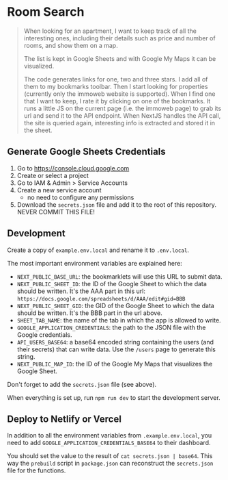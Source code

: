 # Room Search

> When looking for an apartment, I want to keep track of all the interesting ones, including their details such as price and number of rooms, and show them on a map.
>
> The list is kept in Google Sheets and with Google My Maps it can be visualized.
>
> The code generates links for one, two and three stars. I add all of them to my bookmarks toolbar. Then I start looking for properties (currently only the immoweb website is supported). When I find one that I want to keep, I rate it by clicking on one of the bookmarks. It runs a little JS on the current page (i.e. the immoweb page) to grab its url and send it to the API endpoint. When NextJS handles the API call, the site is queried again, interesting info is extracted and stored it in the sheet.

## Generate Google Sheets Credentials
1. Go to https://console.cloud.google.com
2. Create or select a project
3. Go to IAM & Admin > Service Accounts
4. Create a new service account
   - no need to configure any permissions
5. Download the `secrets.json` file and add it to the root of this repository. NEVER COMMIT THIS FILE!

## Development
Create a copy of `example.env.local` and rename it to `.env.local`.

The most important environment variables are explained here:
- `NEXT_PUBLIC_BASE_URL`: the bookmarklets will use this URL to submit data.
- `NEXT_PUBLIC_SHEET_ID`: the ID of the Google Sheet to which the data should be written. It's the AAA part in this url: `https://docs.google.com/spreadsheets/d/AAA/edit#gid=BBB`
- `NEXT_PUBLIC_SHEET_GID`: the GID of the Google Sheet to which the data should be written. It's the BBB part in the url above.
- `SHEET_TAB_NAME`: the name of the tab in which the app is allowed to write.
- `GOOGLE_APPLICATION_CREDENTIALS`: the path to the JSON file with the Google credentials.
- `API_USERS_BASE64`: a base64 encoded string containing the users (and their secrets) that can write data. Use the `/users` page to generate this string.
- `NEXT_PUBLIC_MAP_ID`: the ID of the Google My Maps that visualizes the Google Sheet.

Don't forget to add the `secrets.json` file (see above).

When everything is set up, run `npm run dev` to start the development server.

## Deploy to Netlify or Vercel
In addition to all the environment variables from `.example.env.local`, you need to add `GOOGLE_APPLICATION_CREDENTIALS_BASE64` to their dashboard.

You should set the value to the result of `cat secrets.json | base64`. This way the `prebuild` script in `package.json` can reconstruct the `secrets.json` file for the functions.
